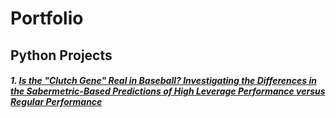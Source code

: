 # Portfolio

## Python Projects

##### 1. [Is the "Clutch Gene" Real in Baseball? Investigating the Differences in the Sabermetric-Based Predictions of High Leverage Performance versus Regular Performance](https://nbviewer.org/github/alexapostol095/Projects/blob/main/leverage_notebook.ipynb)
